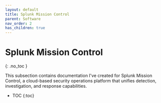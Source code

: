```yaml
---
layout: default
title: Splunk Mission Control
parent: Software
nav_order: 2
has_children: true
---
```


# Splunk Mission Control
{: .no_toc }

This subsection contains documentation I've created for Splunk Mission Control, a cloud-based security operations platform that unifies detection, investigation, and response capabilities.

- TOC
{:toc}
